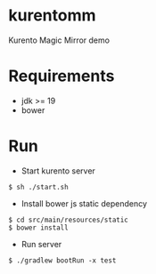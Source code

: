 # kurentomm

Kurento Magic Mirror demo

# Requirements

* jdk >= 19
* bower

# Run

* Start kurento server
```shell
$ sh ./start.sh
```

* Install bower js static dependency
```shell
$ cd src/main/resources/static
$ bower install
```

* Run server
```shell
$ ./gradlew bootRun -x test
```